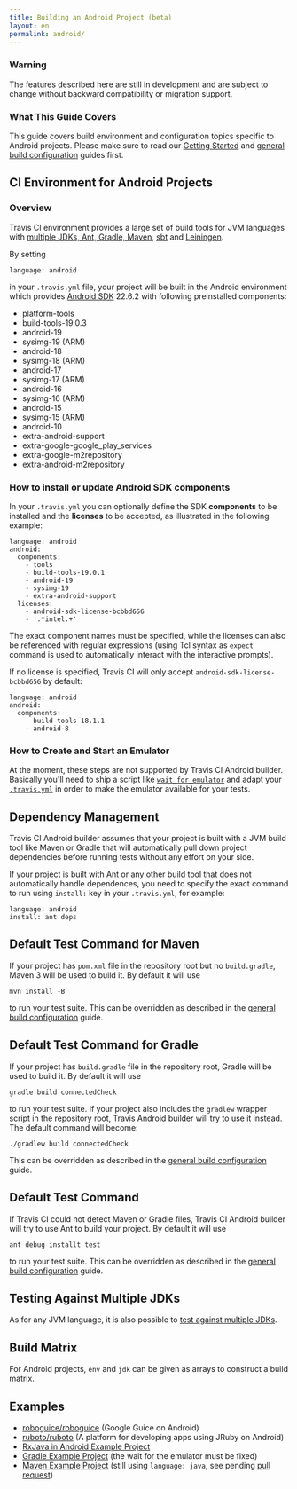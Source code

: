```yaml
---
title: Building an Android Project (beta)
layout: en
permalink: android/
---
```


### Warning

The features described here are still in development and are subject to change without backward compatibility or migration support.

### What This Guide Covers

This guide covers build environment and configuration topics specific to Android projects. Please make sure to read our [Getting Started](/user/getting-started/) and [general build configuration](/user/build-configuration/) guides first.

## CI Environment for Android Projects

### Overview

Travis CI environment provides a large set of build tools for JVM languages with [multiple JDKs, Ant, Gradle, Maven](/user/languages/java/#Overview), [sbt](/user/languages/scala#Projects-using-sbt) and [Leiningen](/user/languages/clojure).

By setting

    language: android

in your `.travis.yml` file, your project will be built in the Android environment which provides [Android SDK](http://developer.android.com/sdk) 22.6.2 with following preinstalled components:

- platform-tools
- build-tools-19.0.3
- android-19
- sysimg-19 (ARM)
- android-18
- sysimg-18 (ARM)
- android-17
- sysimg-17 (ARM)
- android-16
- sysimg-16 (ARM)
- android-15
- sysimg-15 (ARM)
- android-10
- extra-android-support
- extra-google-google_play_services
- extra-google-m2repository
- extra-android-m2repository

### How to install or update Android SDK components

In your `.travis.yml` you can optionally define the SDK **components** to be installed and the **licenses** to be accepted, as illustrated in the following example:

    language: android
    android:
      components:
        - tools
        - build-tools-19.0.1
        - android-19
        - sysimg-19
        - extra-android-support
      licenses:
        - android-sdk-license-bcbbd656
        - '.*intel.+'

The exact component names must be specified, while the licenses can also be referenced with regular expressions (using Tcl syntax as `expect` command is used to automatically interact with the interactive prompts).

If no license is specified, Travis CI will only accept `android-sdk-license-bcbbd656` by default:

    language: android
    android:
      components:
        - build-tools-18.1.1
        - android-8

### How to Create and Start an Emulator

At the moment, these steps are not supported by Travis CI Android builder.
Basically you'll need to ship a script like [`wait_for_emulator`](https://github.com/andrewhr/rxjava-android-example/blob/master/ci/wait_for_emulator) and adapt your [`.travis.yml`](https://github.com/andrewhr/rxjava-android-example/blob/master/.travis.yml) in order to make the emulator available for your tests.

## Dependency Management

Travis CI Android builder assumes that your project is built with a JVM build tool like Maven or Gradle that will automatically pull down project dependencies before running tests without any effort on your side.

If your project is built with Ant or any other build tool that does not automatically handle dependences, you need to specify the exact command to run using `install:` key in your `.travis.yml`, for example:

    language: android
    install: ant deps

## Default Test Command for Maven

If your project has `pom.xml` file in the repository root but no `build.gradle`, Maven 3 will be used to build it. By default it will use

    mvn install -B

to run your test suite. This can be overridden as described in the [general build configuration](/user/build-configuration/) guide.

## Default Test Command for Gradle

If your project has `build.gradle` file in the repository root, Gradle will be used to build it. By default it will use

    gradle build connectedCheck

to run your test suite. If your project also includes the `gradlew` wrapper script in the repository root, Travis Android builder will try to use it instead. The default command will become:

    ./gradlew build connectedCheck

This can be overridden as described in the [general build configuration](/user/build-configuration/) guide.

## Default Test Command

If Travis CI could not detect Maven or Gradle files, Travis CI Android builder will try to use Ant to build your project. By default it will use

    ant debug installt test

to run your test suite. This can be overridden as described in the [general build configuration](/user/build-configuration/) guide.

## Testing Against Multiple JDKs

As for any JVM language, it is also possible to [test against multiple JDKs](/user/languages/java/#Testing-Against-Multiple-JDKs).

## Build Matrix

For Android projects, `env` and `jdk` can be given as arrays to construct a build matrix.

## Examples

* [roboguice/roboguice](https://github.com/roboguice/roboguice/blob/master/.travis.yml) (Google Guice on Android)
* [ruboto/ruboto](https://github.com/ruboto/ruboto/blob/master/.travis.yml) (A platform for developing apps using JRuby on Android)
* [RxJava in Android Example Project](https://github.com/andrewhr/rxjava-android-example/blob/master/.travis.yml)
* [Gradle Example Project](https://github.com/pestrada/android-tdd-playground/blob/master/.travis.yml) (the wait for the emulator must be fixed)
* [Maven Example Project](https://github.com/embarkmobile/android-maven-example/blob/master/.travis.yml) (still using `language: java`, see pending [pull request](https://github.com/embarkmobile/android-maven-example/pull/7))
